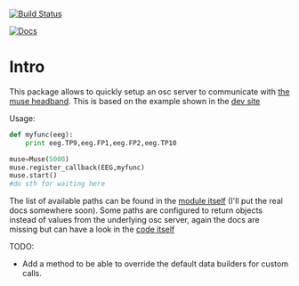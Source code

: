 [![Build Status](https://travis-ci.org/capitancambio/pyrnassus.svg?branch=master)](https://travis-ci.org/capitancambio/pyrnassus)

[![Docs](https://readthedocs.org/projects/pyrnassus/badge/?version=latest)](https://readthedocs.org/projects/pyrnassus/badge/?version=latest)

Intro
=====

This package allows to quickly setup an osc server to communicate with [the muse headband](htttp://choosemuse.com). 
This is based on the example shown in the [dev site](https://sites.google.com/a/interaxon.ca/muse-developer-site/developer-getting-started-guide)

Usage:
```python
def myfunc(eeg):
    print eeg.TP9,eeg.FP1,eeg.FP2,eeg.TP10

muse=Muse(5000)
muse.register_callback(EEG,myfunc)
muse.start()
#do sth for waiting here
```


The list of available paths can be found in the [module itself](https://github.com/capitancambio/pyrnassus/blob/master/pyrnassus/pyrnassus.py#L33) (I'll put the real docs somewhere soon).
Some paths are configured to return objects instead of values from the underlying osc server, again the docs are missing but can have a look in the [code itself](https://github.com/capitancambio/pyrnassus/blob/master/pyrnassus/pyrnassus.py#L131)

TODO:
  * Add a method to be able to override the default data builders for custom calls.



